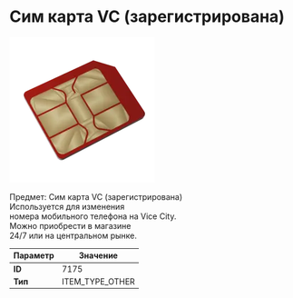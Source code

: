 # Сим карта VC (зарегистрирована)

![Item Image](../img/7175.webp?raw=true)

Предмет: Сим карта VC (зарегистрирована) <br>Используется для изменения<br>номера мобильного телефона на Vice City.<br>Можно приобрести в магазине<br>24/7 или на центральном рынке.


| Параметр | Значение |
|----------|----------|
| **ID** | 7175 |
| **Тип** | ITEM_TYPE_OTHER |

